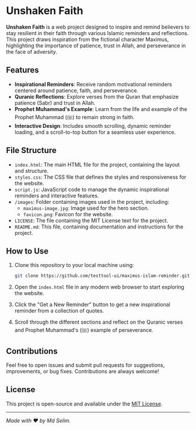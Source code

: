 # Unshaken Faith

**Unshaken Faith** is a web project designed to inspire and remind believers to stay resilient in their faith through various Islamic reminders and reflections. This project draws inspiration from the fictional character Maximus, highlighting the importance of patience, trust in Allah, and perseverance in the face of adversity.

## Features

- **Inspirational Reminders**: Receive random motivational reminders centered around patience, faith, and perseverance.
- **Quranic Reflections**: Explore verses from the Quran that emphasize patience (Sabr) and trust in Allah.
- **Prophet Muhammad's Example**: Learn from the life and example of the Prophet Muhammad (ﷺ) to remain strong in faith.
- **Interactive Design**: Includes smooth scrolling, dynamic reminder loading, and a scroll-to-top button for a seamless user experience.

## File Structure

- `index.html`: The main HTML file for the project, containing the layout and structure.
- `styles.css`: The CSS file that defines the styles and responsiveness for the website.
- `script.js`: JavaScript code to manage the dynamic inspirational reminders and interactive features.
- `/images`: Folder containing images used in the project, including:
    - `maximus-image.jpg`: Image used for the hero section.
    - `favicon.png`: Favicon for the website.
- `LICENSE`: The file containing the MIT License text for the project.
- `README.md`: This file, containing documentation and instructions for the project.

## How to Use

1. Clone this repository to your local machine using:
    ```bash
    git clone https://github.com/testtool-ui/maximus-islam-reminder.git
    ```

2. Open the `index.html` file in any modern web browser to start exploring the website.

3. Click the "Get a New Reminder" button to get a new inspirational reminder from a collection of quotes.

4. Scroll through the different sections and reflect on the Quranic verses and Prophet Muhammad's (ﷺ) example of perseverance.

## Contributions

Feel free to open issues and submit pull requests for suggestions, improvements, or bug fixes. Contributions are always welcome!

## License

This project is open-source and available under the [MIT License](LICENSE).

---

*Made with ❤️ by Md Selim.*
